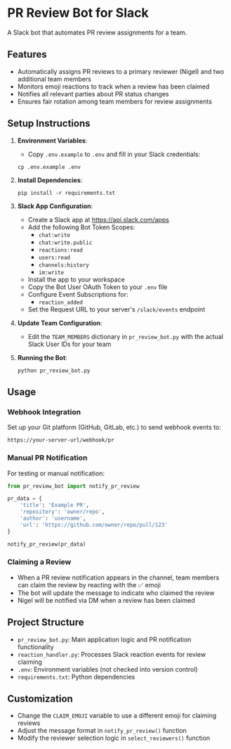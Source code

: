 # PR Review Bot for Slack

A Slack bot that automates PR review assignments for a team.

## Features

- Automatically assigns PR reviews to a primary reviewer (Nigel) and two additional team members
- Monitors emoji reactions to track when a review has been claimed
- Notifies all relevant parties about PR status changes
- Ensures fair rotation among team members for review assignments

## Setup Instructions

1. **Environment Variables**:
   - Copy `.env.example` to `.env` and fill in your Slack credentials:
   ```
   cp .env.example .env
   ```

2. **Install Dependencies**:
   ```
   pip install -r requirements.txt
   ```

3. **Slack App Configuration**:
   - Create a Slack app at https://api.slack.com/apps
   - Add the following Bot Token Scopes:
     - `chat:write`
     - `chat:write.public`
     - `reactions:read`
     - `users:read`
     - `channels:history`
     - `im:write`
   - Install the app to your workspace
   - Copy the Bot User OAuth Token to your `.env` file
   - Configure Event Subscriptions for:
     - `reaction_added`
   - Set the Request URL to your server's `/slack/events` endpoint

4. **Update Team Configuration**:
   - Edit the `TEAM_MEMBERS` dictionary in `pr_review_bot.py` with the actual Slack User IDs for your team

5. **Running the Bot**:
   ```
   python pr_review_bot.py
   ```

## Usage

### Webhook Integration

Set up your Git platform (GitHub, GitLab, etc.) to send webhook events to:
```
https://your-server-url/webhook/pr
```

### Manual PR Notification

For testing or manual notification:
```python
from pr_review_bot import notify_pr_review

pr_data = {
    'title': 'Example PR',
    'repository': 'owner/repo',
    'author': 'username',
    'url': 'https://github.com/owner/repo/pull/123'
}

notify_pr_review(pr_data)
```

### Claiming a Review

- When a PR review notification appears in the channel, team members can claim the review by reacting with the ✅ emoji
- The bot will update the message to indicate who claimed the review
- Nigel will be notified via DM when a review has been claimed

## Project Structure

- `pr_review_bot.py`: Main application logic and PR notification functionality
- `reaction_handler.py`: Processes Slack reaction events for review claiming
- `.env`: Environment variables (not checked into version control)
- `requirements.txt`: Python dependencies

## Customization

- Change the `CLAIM_EMOJI` variable to use a different emoji for claiming reviews
- Adjust the message format in `notify_pr_review()` function
- Modify the reviewer selection logic in `select_reviewers()` function
